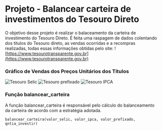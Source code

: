 # Projeto - Balancear carteira de investimentos do Tesouro Direto

O objetivo desse projeto é realizar o balaceamento da carteira de investimento do Tesouro Direto. 
É feita uma raspagem de dados colentando dos titulos do Tesouro direto, as vendas ocorridas e a recompras realizadas, todas essas informações obtidas pelo site:
![https://www.tesourotransparente.gov.br](https://www.tesourotransparente.gov.br)


### Gráfico de Vendas dos Preços Unitários dos Títulos

![Tesouro Selic](https://user-images.githubusercontent.com/5797933/133174860-9ba84eb6-f53b-4377-b8c3-6be4b9357819.png)
![Tesouro prefixado](https://user-images.githubusercontent.com/5797933/133174864-4fe5d5d0-76d5-4183-af2f-7d685adeebe9.png)
![Tesouro IPCA](https://user-images.githubusercontent.com/5797933/133174865-10b28072-11e6-46ef-b3db-4e634c430372.png)

### Função balancear_carteira

A função balancear_carteira é responsável pelo cálculo do balanceamento da carteira de acordo com a estratégia adotada.

`balancear_carteira(valor_selic, valor_ipca, valor_prefixado, qntia_investir)`
